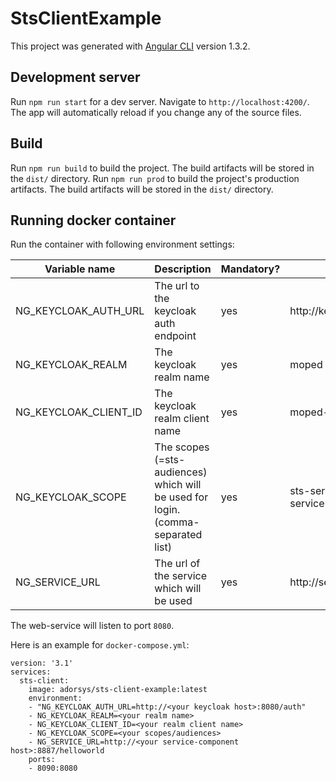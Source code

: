 # StsClientExample

This project was generated with [Angular CLI](https://github.com/angular/angular-cli) version 1.3.2.

## Development server

Run `npm run start` for a dev server. Navigate to `http://localhost:4200/`. The app will automatically reload if you change any of the source files.

## Build

Run `npm run build` to build the project. The build artifacts will be stored in the `dist/` directory.
Run `npm run prod` to build the project's production artifacts. The build artifacts will be stored in the `dist/` directory.

## Running docker container

Run the container with following environment settings:

| Variable name | Description | Mandatory? | Example |
|---------------|-------------|------------|---------|
| NG_KEYCLOAK_AUTH_URL | The url to the keycloak auth endpoint | yes | http://keycloakhost:8080/auth |
| NG_KEYCLOAK_REALM    | The keycloak realm name               | yes | moped                         |
| NG_KEYCLOAK_CLIENT_ID | The keycloak realm client name       | yes | moped-client                  |
| NG_KEYCLOAK_SCOPE     | The scopes (=sts-audiences) which will be used for login. (comma-separated list) | yes | sts-service-component,other-service-component | 
| NG_SERVICE_URL        | The url of the service which will be used                                        | yes | http://servicehost:8887/helloworld            |

The web-service will listen to port `8080`.

Here is an example for `docker-compose.yml`:

```
version: '3.1'
services:
  sts-client:
    image: adorsys/sts-client-example:latest
    environment:
    - "NG_KEYCLOAK_AUTH_URL=http://<your keycloak host>:8080/auth"
    - NG_KEYCLOAK_REALM=<your realm name>
    - NG_KEYCLOAK_CLIENT_ID=<your realm client name>
    - NG_KEYCLOAK_SCOPE=<your scopes/audiences>
    - NG_SERVICE_URL=http://<your service-component host>:8887/helloworld
    ports:
    - 8090:8080
```
